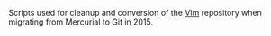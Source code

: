 Scripts used for cleanup and conversion of the [Vim](https://www.vim.org/)
repository when migrating from Mercurial to Git in 2015.
